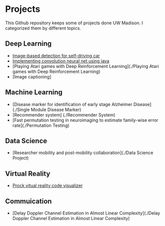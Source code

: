 # Projects
This Github repository keeps some of projects done UW Madison. I categorized them by different topics.
## Deep Learning
* [Image-based detection for self-driving car]()
* [Implementing convolution neural net using java](./Implementing%20CNN%20using%20Java)
* [Playing Atari games with Deep Reinforcement Learning](./Playing Atari games with Deep Reinforcement Learning)
* [Image captioning]

## Machine Learning
* [Disease marker for identification of early stage Alzheimer Disease](./Single Module Disease Marker)
* [Recommender system] (./Recommender System)
* [Fast permutation testing in neuroimaging to estimate family-wise error rate](./Permutation Testing)

## Data Science
* [Researcher mobility and post-mobility collaboration](./Data Science Project)

## Virtual Reality
* [Prock vitual reality code visualizer](./Prock)

## Commuication
* [Delay Doppler Channel Estimation in Almost Linear Complexity](./Delay Doppler Channel Estimation in Almost Linear Complexity)
